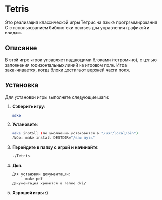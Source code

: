 # Tetris

Это реализация классической игры Тетрис на языке программирования C с использованием библиотеки ncurses для управления графикой и вводом.

## Описание

В этой игре игрок управляет падающими блоками (тетромино), с целью заполнения горизонтальных линий на игровом поле. Игра заканчивается, когда блоки достигают верхней части поля.

## Установка

Для установки игры выполните следующие шаги:

1. **Соберите игру**:
   ```bash
   make
2. **Установите**:
    ```bash
   make install (по умолчанию установится в "/usr/local/bin")
   Либо: make install DESTDIR="/ваш путь"
3. **Перейдите в папку с игрой и начинайте**:
    ```bash
    ./Tetris
4. **Доп.**
    ```bash
    Для установки документации:
        - make pdf
    Документация хранится в папке dvi/
5. **Хорошей игры :)**
    